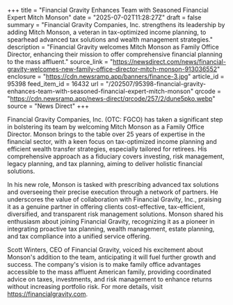 +++
title = "Financial Gravity Enhances Team with Seasoned Financial Expert Mitch Monson"
date = "2025-07-02T11:28:27Z"
draft = false
summary = "Financial Gravity Companies, Inc. strengthens its leadership by adding Mitch Monson, a veteran in tax-optimized income planning, to spearhead advanced tax solutions and wealth management strategies."
description = "Financial Gravity welcomes Mitch Monson as Family Office Director, enhancing their mission to offer comprehensive financial planning to the mass affluent."
source_link = "https://newsdirect.com/news/financial-gravity-welcomes-new-family-office-director-mitch-monson-913036552"
enclosure = "https://cdn.newsramp.app/banners/finance-3.jpg"
article_id = 95398
feed_item_id = 16432
url = "/202507/95398-financial-gravity-enhances-team-with-seasoned-financial-expert-mitch-monson"
qrcode = "https://cdn.newsramp.app/news-direct/qrcode/257/2/dune5pko.webp"
source = "News Direct"
+++

<p>Financial Gravity Companies, Inc. (OTC: FGCO) has taken a significant step in bolstering its team by welcoming Mitch Monson as a Family Office Director. Monson brings to the table over 25 years of expertise in the financial sector, with a keen focus on tax-optimized income planning and efficient wealth transfer strategies, especially tailored for retirees. His comprehensive approach as a fiduciary covers investing, risk management, legacy planning, and tax planning, aiming to deliver holistic financial solutions.</p><p>In his new role, Monson is tasked with prescribing advanced tax solutions and overseeing their precise execution through a network of partners. He underscores the value of collaboration with Financial Gravity, Inc., praising it as a genuine partner in offering clients cost-effective, tax-efficient, diversified, and transparent risk management solutions. Monson shared his enthusiasm about joining Financial Gravity, recognizing it as a pioneer in integrating proactive tax planning, wealth management, estate planning, and tax compliance into a unified service offering.</p><p>Scott Winters, CEO of Financial Gravity, voiced his excitement about Monson's addition to the team, anticipating it will fuel further growth and success. The company's vision is to make family office advantages accessible to the mass affluent American family, providing coordinated advice on taxes, investments, and risk management to enhance returns without increasing portfolio risk. For more details, visit <a href='https://financialgravity.com' rel='nofollow' target='_blank'>https://financialgravity.com</a>.</p>
